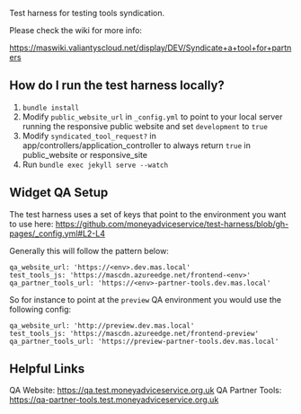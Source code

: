 Test harness for testing tools syndication.

Please check the wiki for more info:

https://maswiki.valiantyscloud.net/display/DEV/Syndicate+a+tool+for+partners

How do I run the test harness locally?
--------------------------------------

1. `bundle install`
2. Modify `public_website_url` in `_config.yml` to point to your local server
running the responsive public website and set `development` to `true`
3. Modify `syndicated_tool_request?` in app/controllers/application_controller
to always return `true` in public_website or responsive_site
4. Run `bundle exec jekyll serve --watch`


Widget QA Setup
-------------------
The test harness uses a set of keys that point to the environment you want to use here:
https://github.com/moneyadviceservice/test-harness/blob/gh-pages/_config.yml#L2-L4

Generally this will follow the pattern below:
```
qa_website_url: 'https://<env>.dev.mas.local'
test_tools_js: 'https://mascdn.azureedge.net/frontend-<env>'
qa_partner_tools_url: 'https://<env>-partner-tools.dev.mas.local'
```

So for instance to point at the `preview` QA environment you would use the following config:
```
qa_website_url: 'http://preview.dev.mas.local'
test_tools_js: 'https://mascdn.azureedge.net/frontend-preview'
qa_partner_tools_url: 'https://preview-partner-tools.dev.mas.local'
```

Helpful Links
-------------
QA Website: https://qa.test.moneyadviceservice.org.uk
QA Partner Tools: https://qa-partner-tools.test.moneyadviceservice.org.uk
